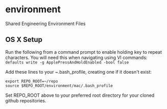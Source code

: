 # environment
Shared Engineering Environment Files

## OS X Setup
Run the following from a command prompt to enable holding key to repeat characters. You will need this when navigating using VI commands:
`defaults write -g ApplePressAndHoldEnabled -bool false`

Add these lines to your ~\.bash_profile, creating one if it doesn't exist:
```shell
export REPO_ROOT=~/repo
source $REPO_ROOT/environment/mac/.bash_profile
```
Set REPO\_ROOT above to your preferred root directory for your cloned github repositories.

